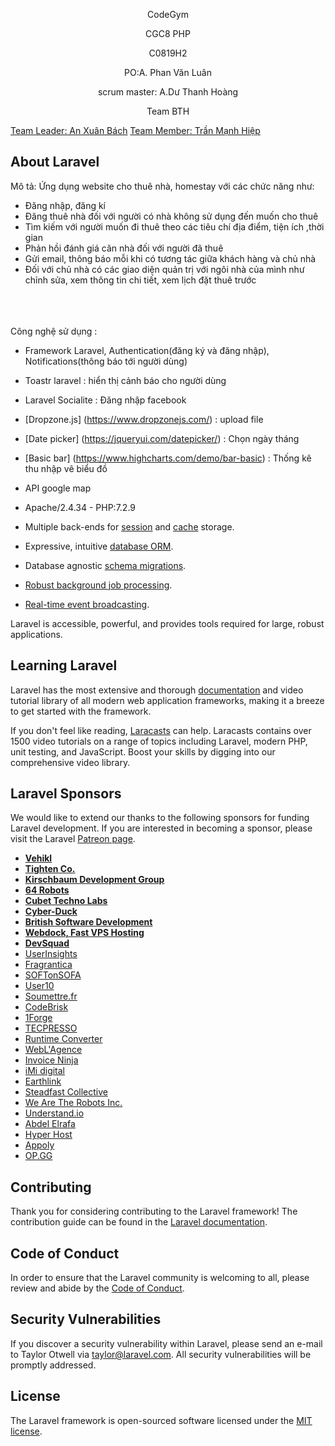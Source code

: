 <p align="center">CodeGym</p>
<p align="center">CGC8 PHP </p>
<p align="center">C0819H2 </p>
<p align="center">PO:A. Phan Văn Luân </p>
<p align="center">scrum master: A.Dư Thanh Hoàng </p>
<p align="center">Team BTH </p>
<p align="center">

<a href="https://facebook.com/xuan.bach.7">Team Leader: An Xuân Bách</a>
<a href="https://i.topcv.vn/tranmanhhiep?ref=1865999">Team Member: Trần Mạnh Hiệp</a>

</p>

## About Laravel

Mô tả:
Ứng dụng website cho thuê nhà, homestay với các chức năng như:<br>
* Đăng nhập, đăng kí<br>
* Đăng thuê nhà đối với người có nhà không sử dụng đến muốn cho thuê<br>
* Tìm kiếm với người muốn đi thuê theo các tiêu chí địa điểm, tiện ích ,thời gian <br>
* Phản hồi đánh giá căn nhà đối với người đã thuê<br>
* Gửi email, thông báo mỗi khi có tương tác giữa khách hàng và chủ nhà<br>
* Đối với chủ nhà có các giao diện quản trị với ngôi nhà của mình như chỉnh sửa, xem thông tin chi tiết, xem lịch đặt thuê trước<br>

<br>
<br>
<br>
Công nghệ sử dụng :

- Framework Laravel, Authentication(đăng ký và đăng nhập), Notifications(thông báo tới người dùng)
- Toastr laravel : hiển thị cảnh báo cho người dùng
- Laravel Socialite : Đăng nhập facebook
- [Dropzone.js] (https://www.dropzonejs.com/) : upload file
- [Date picker] (https://jqueryui.com/datepicker/) : Chọn ngày tháng
- [Basic bar] (https://www.highcharts.com/demo/bar-basic) : Thống kê thu nhập vẽ biểu đồ
- API google map 
- Apache/2.4.34 - PHP:7.2.9

- Multiple back-ends for [session](https://laravel.com/docs/session) and [cache](https://laravel.com/docs/cache) storage.
- Expressive, intuitive [database ORM](https://laravel.com/docs/eloquent).
- Database agnostic [schema migrations](https://laravel.com/docs/migrations).
- [Robust background job processing](https://laravel.com/docs/queues).
- [Real-time event broadcasting](https://laravel.com/docs/broadcasting).

Laravel is accessible, powerful, and provides tools required for large, robust applications.

## Learning Laravel

Laravel has the most extensive and thorough [documentation](https://laravel.com/docs) and video tutorial library of all modern web application frameworks, making it a breeze to get started with the framework.

If you don't feel like reading, [Laracasts](https://laracasts.com) can help. Laracasts contains over 1500 video tutorials on a range of topics including Laravel, modern PHP, unit testing, and JavaScript. Boost your skills by digging into our comprehensive video library.

## Laravel Sponsors

We would like to extend our thanks to the following sponsors for funding Laravel development. If you are interested in becoming a sponsor, please visit the Laravel [Patreon page](https://patreon.com/taylorotwell).

- **[Vehikl](https://vehikl.com/)**
- **[Tighten Co.](https://tighten.co)**
- **[Kirschbaum Development Group](https://kirschbaumdevelopment.com)**
- **[64 Robots](https://64robots.com)**
- **[Cubet Techno Labs](https://cubettech.com)**
- **[Cyber-Duck](https://cyber-duck.co.uk)**
- **[British Software Development](https://www.britishsoftware.co)**
- **[Webdock, Fast VPS Hosting](https://www.webdock.io/en)**
- **[DevSquad](https://devsquad.com)**
- [UserInsights](https://userinsights.com)
- [Fragrantica](https://www.fragrantica.com)
- [SOFTonSOFA](https://softonsofa.com/)
- [User10](https://user10.com)
- [Soumettre.fr](https://soumettre.fr/)
- [CodeBrisk](https://codebrisk.com)
- [1Forge](https://1forge.com)
- [TECPRESSO](https://tecpresso.co.jp/)
- [Runtime Converter](http://runtimeconverter.com/)
- [WebL'Agence](https://weblagence.com/)
- [Invoice Ninja](https://www.invoiceninja.com)
- [iMi digital](https://www.imi-digital.de/)
- [Earthlink](https://www.earthlink.ro/)
- [Steadfast Collective](https://steadfastcollective.com/)
- [We Are The Robots Inc.](https://watr.mx/)
- [Understand.io](https://www.understand.io/)
- [Abdel Elrafa](https://abdelelrafa.com)
- [Hyper Host](https://hyper.host)
- [Appoly](https://www.appoly.co.uk)
- [OP.GG](https://op.gg)

## Contributing

Thank you for considering contributing to the Laravel framework! The contribution guide can be found in the [Laravel documentation](https://laravel.com/docs/contributions).

## Code of Conduct

In order to ensure that the Laravel community is welcoming to all, please review and abide by the [Code of Conduct](https://laravel.com/docs/contributions#code-of-conduct).

## Security Vulnerabilities

If you discover a security vulnerability within Laravel, please send an e-mail to Taylor Otwell via [taylor@laravel.com](mailto:taylor@laravel.com). All security vulnerabilities will be promptly addressed.

## License

The Laravel framework is open-sourced software licensed under the [MIT license](https://opensource.org/licenses/MIT).

